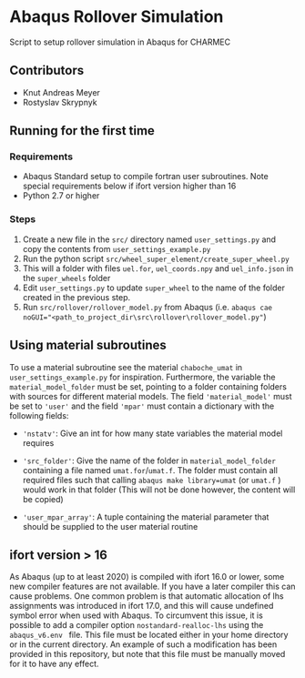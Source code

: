 [//]: # "To preview markdown file in Emacs type C-c C-c p"

# Abaqus Rollover Simulation
Script to setup rollover simulation in Abaqus for CHARMEC

## Contributors
* Knut Andreas Meyer 
* Rostyslav Skrypnyk

## Running for the first time 
### Requirements
* Abaqus Standard setup to compile fortran user subroutines. Note special requirements below if ifort version higher than 16
* Python 2.7 or higher

### Steps
1. Create a new file in the `src/` directory named `user_settings.py` and copy the contents from `user_settings_example.py`
2. Run the python script `src/wheel_super_element/create_super_wheel.py`
3. This will a folder with files `uel.for`, `uel_coords.npy` and `uel_info.json` in the `super_wheels` folder 
5. Edit `user_settings.py` to update `super_wheel` to the name of the folder created in the previous step. 
6. Run `src/rollover/rollover_model.py` from Abaqus (i.e. `abaqus cae noGUI="<path_to_project_dir\src\rollover\rollover_model.py"`)

## Using material subroutines

To use a material subroutine see the material `chaboche_umat` in `user_settings_example.py` for inspiration. Furthermore, the variable the `material_model_folder` must  be set, pointing to a folder containing folders with sources for different material models. The field `'material_model'` must be set to  `'user'` and the field `'mpar'` must contain a dictionary with the following fields:

* `'nstatv'`: Give an int for how many state variables the material model requires

* `'src_folder'`: Give the name of the folder in `material_model_folder` containing a file named `umat.for`/`umat.f`. The folder must contain all required files such that calling `abaqus make library=umat` (or `umat.f` ) would work in that folder (This will not be done however, the content will be copied)

* `'user_mpar_array'`: A tuple containing the material parameter that should be supplied to the user material routine

## ifort version > 16

As Abaqus (up to at least 2020) is compiled with ifort 16.0 or lower, some new compiler features are not available. If you have a later compiler this can cause problems. One common problem is that automatic allocation of lhs assignments was introduced in ifort 17.0, and this will cause undefined symbol error when used with Abaqus. To circumvent this issue, it is possible to add a compiler option `nostandard-realloc-lhs` using the `abaqus_v6.env ` file. This file must be located either in your home directory or in the current directory. An example of such a modification has been provided in this repository, but note that this file must be manually moved for it to have any effect. 